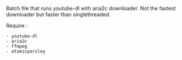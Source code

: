 Batch file that runs youtube-dl with aria2c downloader.
Not the fastest downloader but faster than singlethreaded.

Require :

    - youtube-dl
    - aria2c
    - ffmpeg
    - atomicparsley
